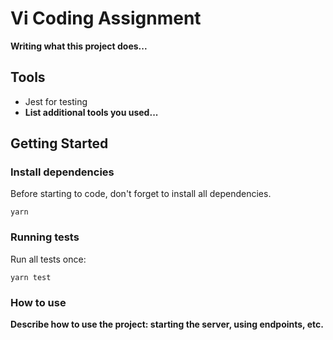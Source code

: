 # Vi Coding Assignment 

__Writing what this project does...__

## Tools
- Jest for testing
- __List additional tools you used...__

## Getting Started

### Install dependencies

Before starting to code, don't forget to install all dependencies.

```shell
yarn
```

### Running tests

Run all tests once:

```shell
yarn test
```

### How to use

__Describe how to use the project: starting the server, using endpoints, etc.__

